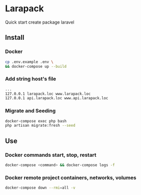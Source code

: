 # Larapack

Quick start create package laravel

## Install

### Docker
```bash
cp .env.example .env \
&& docker-compose up --build
```
### Add string host's file
```bash
...
127.0.0.1 larapack.loc www.larapack.loc
127.0.0.1 api.larapack.loc www.api.larapack.loc
```
### Migrate and Seeding
```bash
docker-compose exec php bash
php artisan migrate:fresh --seed
```
## Use
### Docker commands start, stop, restart
```bash
docker-compose <command> && docker-compose logs -f
```
### Docker remote project containers, networks, volumes
```bash
docker-compose down --rmi=all -v
```

